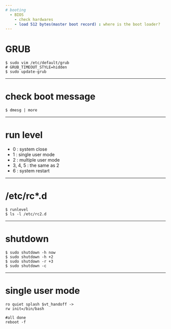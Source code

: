 ```yaml
---
# booting
  - BIOS
    - check hardwares
    - load 512 bytes(master boot record) : where is the boot loader?
---
```

# GRUB
```
$ sudo vim /etc/default/grub
# GRUB_TIMEOUT_STYLE=hidden
$ sudo update-grub
```
---
# check boot message
```
$ dmesg | more
```
---
# run level
  - 0 : system close
  - 1 : single user mode
  - 2 : multiple user mode
  - 3, 4, 5 : the same as 2
  - 6 : system restart
---
# /etc/rc*.d
```
$ runlevel
$ ls -l /etc/rc2.d
```
---
# shutdown
```
$ sudo shutdown -h now
$ sudo shutdown -h +2
$ sudo shutdown -r +3
$ sudo shutdown -c
```
---
# single user mode
```
ro quiet splash $vt_handoff ->
rw init=/bin/bash

#all done
reboot -f
```


